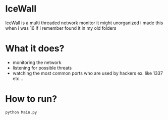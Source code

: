 # IceWall
IceWall is a multi threaded network monitor it might unorganized i made this when i was 16 if i remember found it in my old folders

# What it does?
* monitoring the network
* listening for possible threats
* watching the most common ports who are used by hackers ex. like 1337 etc...

# How to run?
`python Main.py`
